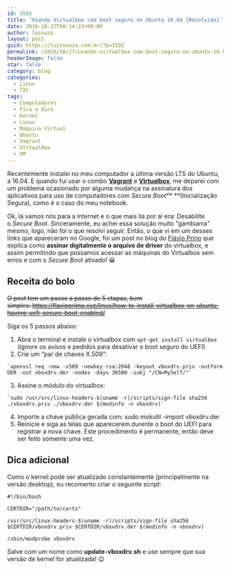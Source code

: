 ```yaml
---
id: 1592
title: 'Usando Virtualbox com boot seguro no Ubuntu 16.04 [Resolvido]'
date: 2016-10-27T00:14:23+00:00
author: lpsouza
layout: post
guid: https://luizsouza.com.br/?p=1592
permalink: /2016/10/27/usando-virtualbox-com-boot-seguro-no-ubuntu-16-04-resolvido/
headerImage: false
star: false
category: blog
categories:
  - Linux
  - TIC
tags:
  - Computadores
  - Fica a dica
  - Kernel
  - Linux
  - Maquina Virtual
  - Ubuntu
  - Vagrant
  - VirtualBox
  - VM
---
```

Recentemente instalei no meu computador a última versão LTS do Ubuntu, a 16.04. E quando fui usar o combo <a href="https://www.vagrantup.com/" target="_blank"><strong>Vagrant</strong></a> e <a href="https://www.virtualbox.org/" target="_blank"><strong>Virtualbox</strong></a>, me deparei com um problema ocasionado por alguma mudança na assinatura dos aplicativos para uso de computadores com _Secure Boot** **_(Inicialização Segura), como é o caso do meu notebook.

Ok, lá vamos nós para a internet e o que mais lia por aí era: Desabilite o _Secure Boot_. Sinceramente, eu achei essa solução muito "gambiarra" mesmo, logo, não foi o que resolvi seguir. Então, o que vi em um desses links que apareceram no Google, foi um post no blog do <a href="https://flavioprimo.xyz/" target="_blank">Flávio Prino</a> que explica como **assinar digitalmente o arquivo de driver** do virtualbox, e assim permitindo que possamos acessar as máquinas do Virtualbox sem erros e com o _Secure Boot_ ativado! 😀

## Receita do bolo

<del>O post tem um passo a passo de 5 etapas, bem simples: https://flavioprimo.xyz/linux/how-to-install-virtualbox-on-ubuntu-having-uefi-secure-boot-enabled/</del>

Siga os 5 passos abaixo:

  1. Abra o terminal e instale o virtualbox com `apt-get install virtualbox` (ignore os avisos e pedidos para desativar o boot seguro do UEFI)
  2. Crie um “par de chaves X.509”:
  
    `openssl req -new -x509 -newkey rsa:2048 -keyout vboxdrv.priv -outform DER -out vboxdrv.der -nodes -days 36500 -subj "/CN=MySelf/"`
  3. Assine o módulo do virtualbox:
  
    `sudo /usr/src/linux-headers-$(uname -r)/scripts/sign-file sha256 ./vboxdrv.priv ./vboxdrv.der $(modinfo -n vboxdrv)`
  4. Importe a chave pública gerada com: sudo mokutil -import vboxdrv.der
  5. Reinicie e siga as telas que aparecerem durente o boot do UEFI para registrar a nova chave. Este procedimento é permanente, então deve ser feito somente uma vez.

## Dica adicional

Como o kernel pode ser atualizado constantemente (principalmente na versão desktop), eu recomento criar o seguinte script:

<pre><code class="bash">#!/bin/bash

CERTDIR="/path/to/certs"

/usr/src/linux-headers-$(uname -r)/scripts/sign-file sha256 $CERTDIR/vboxdrv.priv $CERTDIR/vboxdrv.der $(modinfo -n vboxdrv)

/sbin/modprobe vboxdrv
</code></pre>

Salve com um nome como **update-vboxdrv.sh** e use sempre que sua versão de kernel for atualizada! 😉